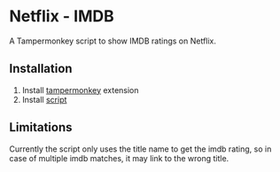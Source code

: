 # Netflix - IMDB
A Tampermonkey script to show IMDB ratings on Netflix.
## Installation 
1) Install [tampermonkey](https://tampermonkey.net) extension
2) Install [script](https://github.com/ioannisioannou16/netflix-imdb/raw/master/netflix-imdb.user.js) 
## Limitations
Currently the script only uses the title name to get the imdb rating, so in case of multiple imdb matches, it may link to the wrong title. 
